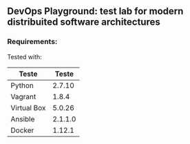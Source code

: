 ## DevOps Playground: test lab for modern distribuited software architectures

### Requirements:

Tested with:

Teste | Teste 
------|-------
Python | 2.7.10 
Vagrant | 1.8.4
Virtual Box | 5.0.26
Ansible | 2.1.1.0
Docker | 1.12.1
